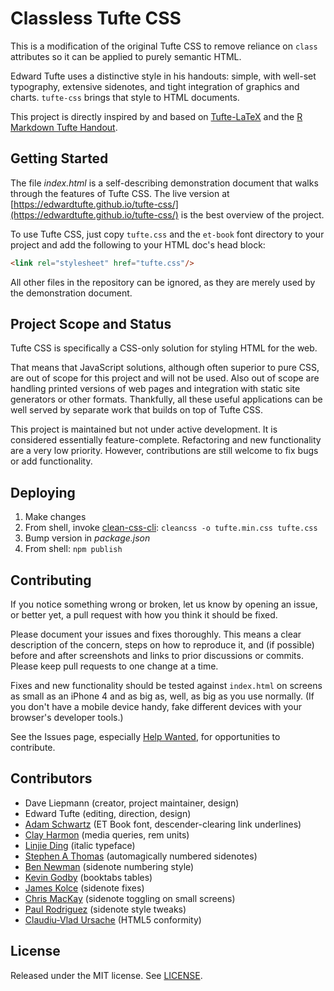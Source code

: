 Classless Tufte CSS
=========
This is a modification of the original Tufte CSS to remove reliance on `class`
attributes so it can be applied to purely semantic HTML.

Edward Tufte uses a distinctive style in his handouts: simple, with well-set
typography, extensive sidenotes, and tight integration of graphics and
charts. `tufte-css` brings that style to HTML documents.

This project is directly inspired by and
based on [Tufte-LaTeX](https://tufte-latex.github.io/tufte-latex/) and the
[R Markdown Tufte Handout](http://rmarkdown.rstudio.com/examples/tufte-handout.pdf).


Getting Started
-
The file *index.html* is a self-describing demonstration document that walks through
the features of Tufte CSS. The live version at
[https://edwardtufte.github.io/tufte-css/](https://edwardtufte.github.io/tufte-css/)
is the best overview of the project.

To use Tufte CSS, just copy `tufte.css` and the `et-book` font
directory to your project and add the following to your HTML doc's
head block:

```html
<link rel="stylesheet" href="tufte.css"/>
```

All other files in the repository can be ignored, as they are merely
used by the demonstration document.


Project Scope and Status
-
Tufte CSS is specifically a CSS-only solution for styling HTML for the web.

That means that JavaScript solutions, although often superior to pure CSS, are out of scope for this project and will not be used. Also out of scope are handling printed versions of web pages and integration with static site generators or other formats. Thankfully, all these useful applications can be well served by separate work that builds on top of Tufte CSS.

This project is maintained but not under active development. It is considered essentially feature-complete. Refactoring and new functionality are a very low priority. However, contributions are still welcome to fix bugs or add functionality.


Deploying
-
1. Make changes
2. From shell, invoke [clean-css-cli](https://github.com/jakubpawlowicz/clean-css-cli): `cleancss -o tufte.min.css tufte.css`
3. Bump version in *package.json*
4. From shell: `npm publish`


Contributing
-
If you notice something wrong or broken, let us know by opening an
issue, or better yet, a pull request with how you think it should be
fixed.

Please document your issues and fixes thoroughly. This means a clear
description of the concern, steps on how to reproduce it, and (if
possible) before and after screenshots and links to prior discussions
or commits. Please keep pull requests to one change at a time.

Fixes and new functionality should be tested against `index.html` on
screens as small as an iPhone 4 and as big as, well, as big as you use
normally. (If you don't have a mobile device handy, fake different
devices with your browser's developer tools.)

See the Issues page, especially [Help
Wanted](https://github.com/edwardtufte/tufte-css/labels/help%20wanted),
for opportunities to contribute.


Contributors
-
 - Dave Liepmann (creator, project maintainer, design)
 - Edward Tufte (editing, direction, design)
 - [Adam Schwartz](https://github.com/adamschwartz) (ET Book font, descender-clearing link underlines)
 - [Clay Harmon](https://github.com/edwardtufte/tufte-css/commits/master?author=clayh53) (media queries, rem units)
 - [Linjie Ding](https://github.com/edwardtufte/tufte-css/commits/master?author=pyrocat101) (italic typeface)
 - [Stephen A Thomas](https://github.com/edwardtufte/tufte-css/commits/master?author=sathomas) (automagically numbered sidenotes)
 - [Ben Newman](https://github.com/edwardtufte/tufte-css/pull/9) (sidenote numbering style)
 - [Kevin Godby](https://github.com/edwardtufte/tufte-css/commits/master?author=godbyk) (booktabs tables)
 - [James Kolce](https://github.com/edwardtufte/tufte-css/commits/master?author=jameskolce) (sidenote fixes)
 - [Chris MacKay](https://github.com/crmackay) (sidenote toggling on small screens)
 - [Paul Rodriguez](https://github.com/edwardtufte/tufte-css/commits/master?author=ruricolist)
   (sidenote style tweaks)
 - [Claudiu-Vlad Ursache](https://github.com/edwardtufte/tufte-css/commits/master?author=ursachec) (HTML5 conformity)


License
-
Released under the MIT license. See [LICENSE](https://github.com/edwardtufte/tufte-css/blob/gh-pages/LICENSE).

